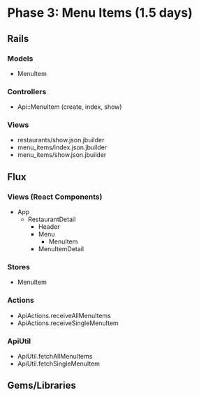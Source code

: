 # Phase 3: Menu Items (1.5 days)
## Rails
### Models
* MenuItem

### Controllers
* Api::MenuItem (create, index, show)

### Views
* restaurants/show.json.jbuilder
* menu_items/index.json.jbuilder
* menu_items/show.json.jbuilder

## Flux
### Views (React Components)
* App
  * RestaurantDetail
    * Header
    * Menu
      * MenuItem
    * MenuItemDetail

### Stores
* MenuItem

### Actions
* ApiActions.receiveAllMenuItems
* ApiActions.receiveSingleMenuItem

### ApiUtil
* ApiUtil.fetchAllMenuItems
* ApiUtil.fetchSingleMenuItem

## Gems/Libraries
